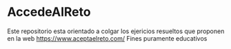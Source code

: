 # AccedeAlReto
Este repositorio esta orientado a colgar los ejericios resueltos que proponen en la web https://www.aceptaelreto.com/
Fines puramente educativos
